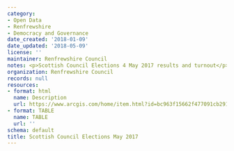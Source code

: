 ```yaml
---
category:
- Open Data
- Renfrewshire
- Democracy and Governance
date_created: '2018-01-09'
date_updated: '2018-05-09'
license: ''
maintainer: Renfrewshire Council
notes: <p>Scottish Council Elections 4 May 2017 results and turnout</p>
organization: Renfrewshire Council
records: null
resources:
- format: html
  name: Description
  url: https://www.arcgis.com/home/item.html?id=bc963f15662f477091cb291c7b5186e1
- format: TABLE
  name: TABLE
  url: ''
schema: default
title: Scottish Council Elections May 2017
---
```


